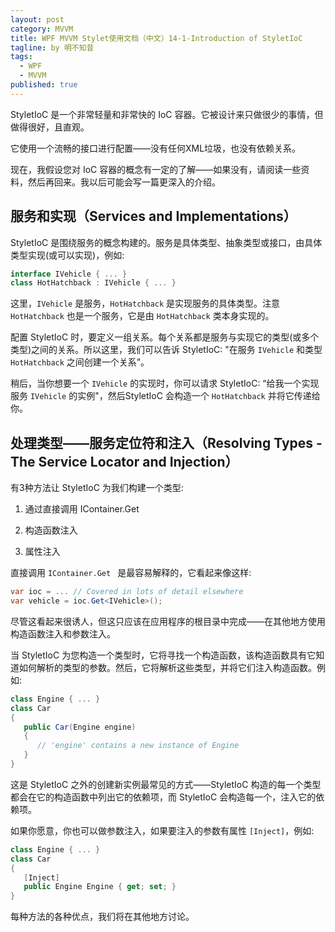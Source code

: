 ```yaml
---
layout: post
category: MVVM
title: WPF MVVM Stylet使用文档（中文）14-1-Introduction of StyletIoC
tagline: by 明不知昔
tags: 
  - WPF
  - MVVM
published: true
---
```




StyletIoC 是一个非常轻量和非常快的 IoC 容器。它被设计来只做很少的事情，但做得很好，且直观。

<!--more-->

它使用一个流畅的接口进行配置——没有任何XML垃圾，也没有依赖关系。

现在，我假设您对 IoC 容器的概念有一定的了解——如果没有，请阅读一些资料，然后再回来。我以后可能会写一篇更深入的介绍。



## 服务和实现（Services and Implementations）

StyletIoC 是围绕服务的概念构建的。服务是具体类型、抽象类型或接口，由具体类型实现(或可以实现)，例如:

``` C#
interface IVehicle { ... }
class HotHatchback : IVehicle { ... }
```

这里，`IVehicle` 是服务，`HotHatchback` 是实现服务的具体类型。注意 `HotHatchback` 也是一个服务，它是由 `HotHatchback` 类本身实现的。

配置 StyletIoC 时，要定义一组关系。每个关系都是服务与实现它的类型(或多个类型)之间的关系。所以这里，我们可以告诉 StyletIoC: "在服务 `IVehicle` 和类型 `HotHatchback` 之间创建一个关系”。

稍后，当你想要一个 `IVehicle` 的实现时，你可以请求 StyletIoC: “给我一个实现服务 `IVehicle` 的实例"，然后StyletIoC 会构造一个 `HotHatchback` 并将它传递给你。



## 处理类型——服务定位符和注入（Resolving Types - The Service Locator and Injection）

有3种方法让 StyletIoC 为我们构建一个类型:

1. 通过直接调用 IContainer.Get

2. 构造函数注入

3. 属性注入

直接调用 `IContainer.Get ` 是最容易解释的，它看起来像这样:

``` csharp
var ioc = ... // Covered in lots of detail elsewhere
var vehicle = ioc.Get<IVehicle>();
```

尽管这看起来很诱人，但这只应该在应用程序的根目录中完成——在其他地方使用构造函数注入和参数注入。

当 StyletIoC 为您构造一个类型时，它将寻找一个构造函数，该构造函数具有它知道如何解析的类型的参数。然后，它将解析这些类型，并将它们注入构造函数。例如:

``` csharp
class Engine { ... }
class Car
{
   public Car(Engine engine)
   {
      // 'engine' contains a new instance of Engine
   }
}
```

这是 StyletIoC 之外的创建新实例最常见的方式——StyletIoC 构造的每一个类型都会在它的构造函数中列出它的依赖项，而 StyletIoC 会构造每一个，注入它的依赖项。

如果你愿意，你也可以做参数注入，如果要注入的参数有属性 `[Inject]`，例如:

``` csharp
class Engine { ... }
class Car
{
   [Inject]
   public Engine Engine { get; set; }
}
```

每种方法的各种优点，我们将在其他地方讨论。

